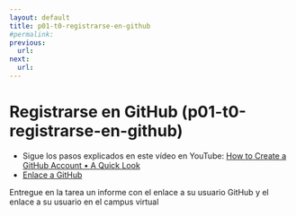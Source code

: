 ```yaml
---
layout: default
title: p01-t0-registrarse-en-github
#permalink: 
previous: 
  url: 
next:
  url: 
---
```


# Registrarse en GitHub (p01-t0-registrarse-en-github)

* Sigue los pasos explicados en este vídeo en YouTube: <a href="https://youtu.be/ezxRcdJ8glM" target="_blank">How to Create a GitHub Account • A Quick Look</a>
* <a href="https://github.com" target="_blank">Enlace a GitHub</a>

Entregue en la tarea un informe con el enlace a su usuario GitHub y el enlace a su usuario en el campus virtual

